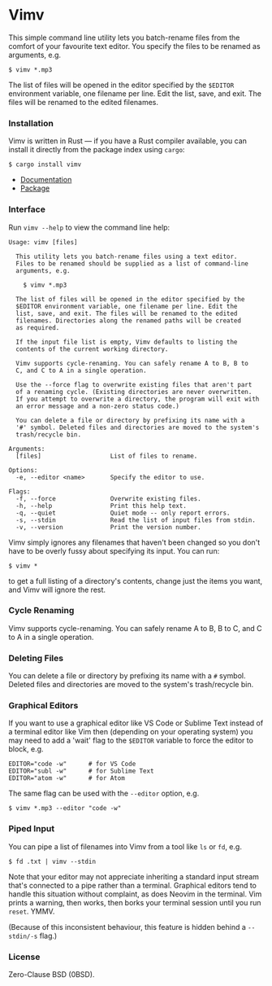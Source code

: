 # Vimv

[1]: https://www.dmulholl.com/dev/vimv.html
[2]: https://crates.io/crates/vimv



This simple command line utility lets you batch-rename files from the comfort of your favourite text editor. You specify the files to be renamed as arguments, e.g.

    $ vimv *.mp3

The list of files will be opened in the editor specified by the `$EDITOR` environment variable, one filename per line. Edit the list, save, and exit. The files will be renamed to the edited filenames.



### Installation

Vimv is written in Rust &mdash; if you have a Rust compiler available, you can install it directly from the package index using `cargo`:

    $ cargo install vimv

* [Documentation][1]
* [Package][2]



### Interface

Run `vimv --help` to view the command line help:

    Usage: vimv [files]

      This utility lets you batch-rename files using a text editor.
      Files to be renamed should be supplied as a list of command-line
      arguments, e.g.

        $ vimv *.mp3

      The list of files will be opened in the editor specified by the
      $EDITOR environment variable, one filename per line. Edit the
      list, save, and exit. The files will be renamed to the edited
      filenames. Directories along the renamed paths will be created
      as required.

      If the input file list is empty, Vimv defaults to listing the
      contents of the current working directory.

      Vimv supports cycle-renaming. You can safely rename A to B, B to
      C, and C to A in a single operation.

      Use the --force flag to overwrite existing files that aren't part
      of a renaming cycle. (Existing directories are never overwritten.
      If you attempt to overwrite a directory, the program will exit with
      an error message and a non-zero status code.)

      You can delete a file or directory by prefixing its name with a
      '#' symbol. Deleted files and directories are moved to the system's
      trash/recycle bin.

    Arguments:
      [files]                   List of files to rename.

    Options:
      -e, --editor <name>       Specify the editor to use.

    Flags:
      -f, --force               Overwrite existing files.
      -h, --help                Print this help text.
      -q, --quiet               Quiet mode -- only report errors.
      -s, --stdin               Read the list of input files from stdin.
      -v, --version             Print the version number.

Vimv simply ignores any filenames that haven't been changed so you don't have to be overly fussy
about specifying its input. You can run:

    $ vimv *

to get a full listing of a directory's contents, change just the items you want, and Vimv will
ignore the rest.



### Cycle Renaming

Vimv supports cycle-renaming. You can safely rename A to B, B to C, and C to A in a single operation.



### Deleting Files

You can delete a file or directory by prefixing its name with a `#` symbol.
Deleted files and directories are moved to the system's trash/recycle bin.



### Graphical Editors

If you want to use a graphical editor like VS Code or Sublime Text instead of a terminal editor like Vim then (depending on your operating system) you may need to add a 'wait' flag to the `$EDITOR` variable to force the editor to block, e.g.

    EDITOR="code -w"      # for VS Code
    EDITOR="subl -w"      # for Sublime Text
    EDITOR="atom -w"      # for Atom

The same flag can be used with the `--editor` option, e.g.

    $ vimv *.mp3 --editor "code -w"



### Piped Input

You can pipe a list of filenames into Vimv from a tool like `ls` or `fd`, e.g.

    $ fd .txt | vimv --stdin

Note that your editor may not appreciate inheriting a standard input stream that's connected to a pipe rather than a terminal.
Graphical editors tend to handle this situation without complaint, as does Neovim in the terminal.
Vim prints a warning, then works, then borks your terminal session until you run `reset`. YMMV.

(Because of this inconsistent behaviour, this feature is hidden behind a `--stdin/-s` flag.)



### License

Zero-Clause BSD (0BSD).
